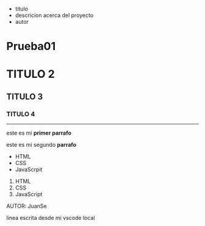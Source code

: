 - titulo
- descricion acerca del proyecto
- autor
# Prueba01
# TITULO 2
## TITULO 3
### TITULO 4
---
este es mi **primer parrafo**

este es mi segundo **parrafo**

- HTML
- CSS 
- JavaScrpit

1. HTML
2. CSS
3. JavaScript


AUTOR: JuanSe

linea escrita desde mi vscode local

